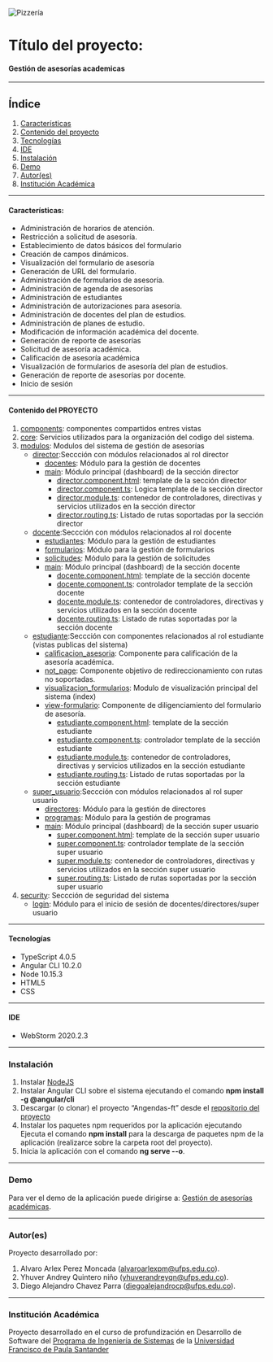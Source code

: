 ![Pizzería](http://www.madarme.co/portada-web.png)
# Título del proyecto:

#### Gestión de asesorías academicas
***
## Índice
1. [Características](#caracter-sticas-)
2. [Contenido del proyecto](#contenido-del-proyecto)
3. [Tecnologías](#tecnologías)
4. [IDE](#ide)
5. [Instalación](#instalación)
6. [Demo](#demo)
7. [Autor(es)](#autores)
8. [Institución Académica](#institución-académica)
***

#### Características:

 - Administración de horarios de atención.
 - Restricción a solicitud de asesoría.
 - Establecimiento de datos básicos del formulario
 - Creación de campos dinámicos.
 - Visualización del formulario de asesoría  
 - Generación de URL del formulario.
 - Administración de formularios de asesoría.
 - Administración de agenda de asesorías 
 - Administración de estudiantes
 - Administración de autorizaciones para asesoría.
 - Administración de docentes del plan de estudios.
 - Administración de planes de estudio.
 - Modificación de información académica del docente.
 - Generación de reporte de asesorías
 - Solicitud de asesoría académica.
 - Calificación de asesoría académica
 - Visualización de formularios de asesoría del plan de estudios.
 - Generación de reporte de asesorías por docente.
 - Inicio de sesión

***
  #### Contenido del PROYECTO  

1. [components](): componentes compartidos entres vistas
2. [core](): Servicios utilizados para la organización del codigo del sistema.
3. [modulos](): Modulos del sistema de gestión de asesorías
   - [director]():Seccción con módulos relacionados al rol director
     - [docentes](): Módulo para la gestión de docentes  
     - [main](): Módulo principal (dashboard) de la sección director
       - [director.component.html](): template de la sección director
       - [director.component.ts](): Logica template de la sección director 
       - [director.module.ts](): contenedor de controladores, directivas y servicios utilizados en la sección director
       - [director.routing.ts](): Listado de rutas soportadas por la sección director
   - [docente]():Seccción con módulos relacionados al rol docente
     - [estudiantes](): Módulo para la gestión de estudiantes 
     - [formularios](): Módulo para la gestión de formularios 
     - [solicitudes](): Módulo para la gestión de solicitudes 
     - [main](): Módulo principal (dashboard) de la sección docente   
       - [docente.component.html](): template de la sección docente
       - [docente.component.ts](): controlador template de la sección docente 
       - [docente.module.ts](): contenedor de controladores, directivas y servicios utilizados en la sección docente
       - [docente.routing.ts](): Listado de rutas soportadas por la sección docente
   - [estudiante]():Seccción con componentes relacionados al rol estudiante (vistas publicas del sistema)
     - [calificacion_asesoria]():  Componente para calificación de la asesoría académica.
     - [not_page](): Componente objetivo de redireccionamiento con rutas no soportadas.
     - [visualizacion_formularios](): Modulo de visualización principal del sistema (index)
     - [view-formulario](): Componente de diligenciamiento del formulario de asesoría.
       - [estudiante.component.html](): template de la sección estudiante
       - [estudiante.component.ts](): controlador template de la sección estudiante 
       - [estudiante.module.ts](): contenedor de controladores, directivas y servicios utilizados en la sección estudiante
       - [estudiante.routing.ts](): Listado de rutas soportadas por la sección estudiante
   - [super_usuario]():Seccción con módulos relacionados al rol super usuario
     - [directores](): Módulo para la gestión de directores 
     - [programas](): Módulo para la gestión de programas 
     - [main](): Módulo principal (dashboard) de la sección super usuario
       - [super.component.html](): template de la sección super usuario
       - [super.component.ts](): controlador template de la sección super usuario 
       - [super.module.ts](): contenedor de controladores, directivas y servicios utilizados en la sección super usuario
       - [super.routing.ts](): Listado de rutas soportadas por la sección super usuario        
4. [security](): Seccción  de seguridad del sistema
   - [login](): Módulo para el inicio de sesión de docentes/directores/super usuario
  
***
#### Tecnologías

  - TypeScript 4.0.5
  - Angular CLI 10.2.0
  - Node 10.15.3
  - HTML5
  - CSS

  ***
#### IDE

- WebStorm 2020.2.3

***
### Instalación

1.	Instalar [NodeJS](https://nodejs.org/en/download/)
2.	Instalar Angular CLI sobre el sistema ejecutando el comando **npm install -g @angular/cli**
3.	Descargar (o clonar) el proyecto “Angendas-ft” desde el [repositorio del proyecto](https://gitlab.com/agendas_docentes_ufps/agendas_ft.git) 
4.	Instalar los paquetes npm requeridos por la aplicación ejecutando Ejecuta el comando **npm install** para la descarga de paquetes npm de la aplicación (realizarce sobre la carpeta root del proyecto).
5.	Inicia la aplicación con el comando **ng serve --o**. 

***
### Demo

Para ver el demo de la aplicación puede dirigirse a: [Gestión de asesorías académicas](http://23.251.145.118:9000/#/).

***
### Autor(es)
Proyecto desarrollado por:

1. Alvaro Arlex Perez Moncada (<alvaroarlexpm@ufps.edu.co>).
2. Yhuver Andrey Quintero niño (<yhuverandreyqn@ufps.edu.co>).
3. Diego Alejandro Chavez Parra (<diegoalejandrocp@ufps.edu.co>).

***
### Institución Académica   
Proyecto desarrollado en el curso de profundización en Desarrollo de Software del  [Programa de Ingeniería de Sistemas] de la [Universidad Francisco de Paula Santander]

   [Programa de Ingeniería de Sistemas]:<https://ingsistemas.cloud.ufps.edu.co/>
   [Universidad Francisco de Paula Santander]:<https://ww2.ufps.edu.co/>
